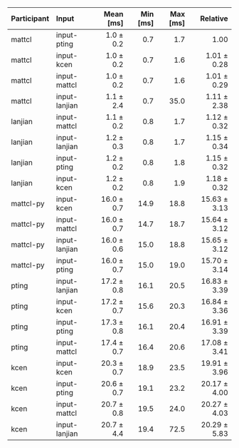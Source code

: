 | Participant | Input | Mean [ms] | Min [ms] | Max [ms] | Relative |
|:---|:---|---:|---:|---:|---:|
| mattcl | input-pting | 1.0 ± 0.2 | 0.7 | 1.7 | 1.00 |
| mattcl | input-kcen | 1.0 ± 0.2 | 0.7 | 1.6 | 1.01 ± 0.28 |
| mattcl | input-mattcl | 1.0 ± 0.2 | 0.7 | 1.6 | 1.01 ± 0.29 |
| mattcl | input-lanjian | 1.1 ± 2.4 | 0.7 | 35.0 | 1.11 ± 2.38 |
| lanjian | input-mattcl | 1.1 ± 0.2 | 0.8 | 1.7 | 1.12 ± 0.32 |
| lanjian | input-lanjian | 1.2 ± 0.3 | 0.8 | 1.7 | 1.15 ± 0.34 |
| lanjian | input-pting | 1.2 ± 0.2 | 0.8 | 1.8 | 1.15 ± 0.32 |
| lanjian | input-kcen | 1.2 ± 0.2 | 0.8 | 1.9 | 1.18 ± 0.32 |
| mattcl-py | input-kcen | 16.0 ± 0.7 | 14.9 | 18.8 | 15.63 ± 3.13 |
| mattcl-py | input-mattcl | 16.0 ± 0.7 | 14.7 | 18.7 | 15.64 ± 3.12 |
| mattcl-py | input-lanjian | 16.0 ± 0.6 | 15.0 | 18.8 | 15.65 ± 3.12 |
| mattcl-py | input-pting | 16.0 ± 0.7 | 15.0 | 19.0 | 15.70 ± 3.14 |
| pting | input-lanjian | 17.2 ± 0.8 | 16.1 | 20.5 | 16.83 ± 3.39 |
| pting | input-kcen | 17.2 ± 0.7 | 15.6 | 20.3 | 16.84 ± 3.36 |
| pting | input-pting | 17.3 ± 0.8 | 16.1 | 20.4 | 16.91 ± 3.39 |
| pting | input-mattcl | 17.4 ± 0.7 | 16.4 | 20.6 | 17.08 ± 3.41 |
| kcen | input-kcen | 20.3 ± 0.7 | 18.9 | 23.5 | 19.91 ± 3.96 |
| kcen | input-pting | 20.6 ± 0.7 | 19.1 | 23.2 | 20.17 ± 4.00 |
| kcen | input-mattcl | 20.7 ± 0.8 | 19.5 | 24.0 | 20.27 ± 4.03 |
| kcen | input-lanjian | 20.7 ± 4.4 | 19.4 | 72.5 | 20.29 ± 5.83 |
